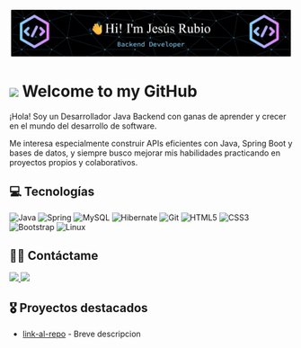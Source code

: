 <p align="center">
  <img alt="Jesus Rubio" src="banner.png">
</p>
<h1>
<img src="https://media1.giphy.com/media/v1.Y2lkPTc5MGI3NjExcmFpYnhnMDcxamNhb3E1cGh0cDAxdzI1OTN0YnZpOWJub3ZwNHV0eiZlcD12MV9pbnRlcm5hbF9naWZfYnlfaWQmY3Q9cw/We5pjY9tr4BV40UnXL/giphy.gif" width="80"/> Welcome to my GitHub</h1>

¡Hola! Soy un Desarrollador Java Backend con ganas de aprender y crecer en el mundo del desarrollo de software.

Me interesa especialmente construir APIs eficientes con Java, Spring Boot y bases de datos, y siempre busco mejorar mis habilidades practicando en proyectos propios y colaborativos.

## 💻 Tecnologías
![Java](https://img.shields.io/badge/java-%23ED8B00.svg?style=for-the-badge&logo=openjdk&logoColor=white)
![Spring](https://img.shields.io/badge/spring-%236DB33F.svg?style=for-the-badge&logo=spring&logoColor=white)
![MySQL](https://img.shields.io/badge/mysql-4479A1.svg?style=for-the-badge&logo=mysql&logoColor=white)
![Hibernate](https://img.shields.io/badge/Hibernate-59666C?style=for-the-badge&logo=Hibernate&logoColor=white)
![Git](https://img.shields.io/badge/git-%23F05033.svg?style=for-the-badge&logo=git&logoColor=white)
![HTML5](https://img.shields.io/badge/html5-%23E34F26.svg?style=for-the-badge&logo=html5&logoColor=white)
![CSS3](https://img.shields.io/badge/css3-%231572B6.svg?style=for-the-badge&logo=css3&logoColor=white)
![Bootstrap](https://img.shields.io/badge/bootstrap-%238511FA.svg?style=for-the-badge&logo=bootstrap&logoColor=white)
![Linux](https://img.shields.io/badge/Linux-FCC624?style=for-the-badge&logo=linux&logoColor=black)

## 🤝🏻 Contáctame
<a href="www.linkedin.com/in/rubiojdev">
<img src="https://img.shields.io/badge/LINKEDIN-LINKEDIN?style=for-the-badge&label=rubiojdev&labelColor=black&color=blue" />
</a>
<a href="mailto:jesusantoniorubiot@gmail.com">
<img src="https://img.shields.io/badge/GMAIL-GMAIL?style=for-the-badge&label=jesusantoniorubiot%40gmail.com&labelColor=black&color=EA4335" />
</a>

## 🎖️ Proyectos destacados
- [link-al-repo](https://github.com/RubiojDev/mars-rover-api) - Breve descripcion
  
<!--
**Rubioj17/Rubioj17** is a ✨ _special_ ✨ repository because its `README.md` (this file) appears on your GitHub profile.

Here are some ideas to get you started:

- 🔭 I’m currently working on ...
- 🌱 I’m currently learning ...
- 👯 I’m looking to collaborate on ...
- 🤔 I’m looking for help with ...
- 💬 Ask me about ...
- 📫 How to reach me: ...
- 😄 Pronouns: ...
- ⚡ Fun fact: ...
-->
